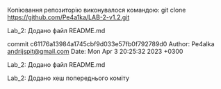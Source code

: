 
Копіювання репозиторію виконувалося командою:
git clone https://github.com/Pe4a1ka/LAB-2-v1.2.git

Lab_2: Додано файл README.md

commit c61176a13984a1745cbf9d033e57fb0f792789d0
Author: Pe4alka <andrijspit@gmail.com>
Date:   Mon Apr 3 20:25:32 2023 +0300

Lab_2: Додано файл README.md
    
Lab_2: Додано хеш попереднього коміту
